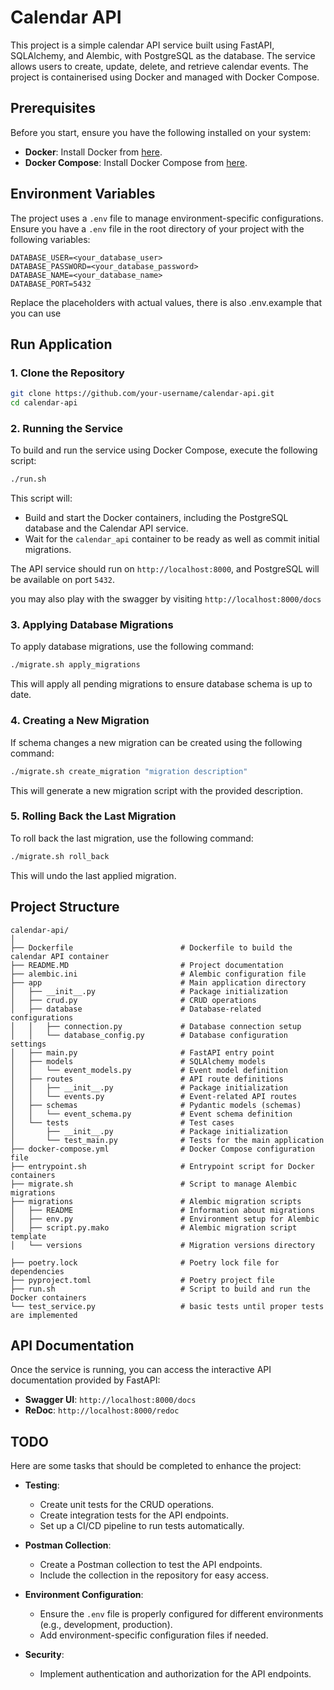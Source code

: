 # Calendar API

This project is a simple calendar API service built using FastAPI, SQLAlchemy, and Alembic, with PostgreSQL as the database. The service allows users to create, update, delete, and retrieve calendar events. The project is containerised using Docker and managed with Docker Compose.

## Prerequisites

Before you start, ensure you have the following installed on your system:

- **Docker**: Install Docker from [here](https://docs.docker.com/get-docker/).
- **Docker Compose**: Install Docker Compose from [here](https://docs.docker.com/compose/install/).

## Environment Variables

The project uses a `.env` file to manage environment-specific configurations. Ensure you have a `.env` file in the root directory of your project with the following variables:

```env
DATABASE_USER=<your_database_user>
DATABASE_PASSWORD=<your_database_password>
DATABASE_NAME=<your_database_name>
DATABASE_PORT=5432
```

Replace the placeholders with actual values, there is also .env.example that you can use

## Run Application 

### 1. Clone the Repository


```bash
git clone https://github.com/your-username/calendar-api.git
cd calendar-api
```

### 2. Running the Service

To build and run the service using Docker Compose, execute the following script:

```bash
./run.sh
```

This script will:
- Build and start the Docker containers, including the PostgreSQL database and the Calendar API service.
- Wait for the `calendar_api` container to be ready as well as commit initial migrations.

The API service should run on `http://localhost:8000`, and PostgreSQL will be available on port `5432`.

you may also play with the swagger by visiting `http://localhost:8000/docs`

### 3. Applying Database Migrations

To apply database migrations, use the following command:

```bash
./migrate.sh apply_migrations
```

This will apply all pending migrations to ensure database schema is up to date.

### 4. Creating a New Migration

If schema changes a new migration can be created using the following command:

```bash
./migrate.sh create_migration "migration description"
```

This will generate a new migration script with the provided description.

### 5. Rolling Back the Last Migration

To roll back the last migration, use the following command:

```bash
./migrate.sh roll_back
```

This will undo the last applied migration.

## Project Structure

```
calendar-api/
│
├── Dockerfile                        # Dockerfile to build the calendar API container
├── README.MD                         # Project documentation
├── alembic.ini                       # Alembic configuration file
├── app                               # Main application directory
│   ├── __init__.py                   # Package initialization
│   ├── crud.py                       # CRUD operations
│   ├── database                      # Database-related configurations
│   │   ├── connection.py             # Database connection setup
│   │   └── database_config.py        # Database configuration settings
│   ├── main.py                       # FastAPI entry point
│   ├── models                        # SQLAlchemy models
│   │   └── event_models.py           # Event model definition
│   ├── routes                        # API route definitions
│   │   ├── __init__.py               # Package initialization
│   │   └── events.py                 # Event-related API routes
│   ├── schemas                       # Pydantic models (schemas)
│   │   └── event_schema.py           # Event schema definition
│   └── tests                         # Test cases
│       ├── __init__.py               # Package initialization
│       └── test_main.py              # Tests for the main application
├── docker-compose.yml                # Docker Compose configuration file
├── entrypoint.sh                     # Entrypoint script for Docker containers
├── migrate.sh                        # Script to manage Alembic migrations
├── migrations                        # Alembic migration scripts
│   ├── README                        # Information about migrations
│   ├── env.py                        # Environment setup for Alembic
│   ├── script.py.mako                # Alembic migration script template
│   └── versions                      # Migration versions directory

├── poetry.lock                       # Poetry lock file for dependencies
├── pyproject.toml                    # Poetry project file
├── run.sh                            # Script to build and run the Docker containers
└── test_service.py                   # basic tests until proper tests are implemented

```

## API Documentation

Once the service is running, you can access the interactive API documentation provided by FastAPI:

- **Swagger UI**: `http://localhost:8000/docs`
- **ReDoc**: `http://localhost:8000/redoc`

## TODO

Here are some tasks that should be completed to enhance the project:

- **Testing**:
  - Create unit tests for the CRUD operations.
  - Create integration tests for the API endpoints.
  - Set up a CI/CD pipeline to run tests automatically.
  
- **Postman Collection**:
  - Create a Postman collection to test the API endpoints.
  - Include the collection in the repository for easy access.
  
- **Environment Configuration**:
  - Ensure the `.env` file is properly configured for different environments (e.g., development, production).
  - Add environment-specific configuration files if needed.

- **Security**:
  - Implement authentication and authorization for the API endpoints.

